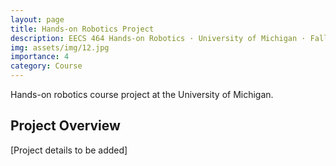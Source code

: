 ```yaml
---
layout: page
title: Hands-on Robotics Project
description: EECS 464 Hands-on Robotics · University of Michigan · Fall 2022
img: assets/img/12.jpg
importance: 4
category: Course
---
```


Hands-on robotics course project at the University of Michigan.

## Project Overview

[Project details to be added]
